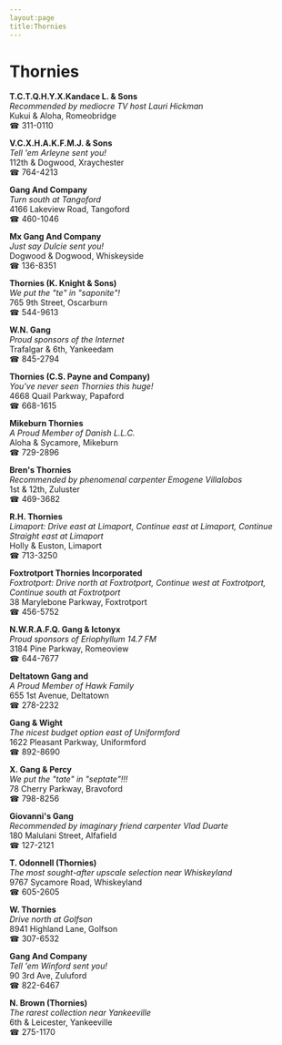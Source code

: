 ```yaml
---
layout:page
title:Thornies
---
```

# Thornies

**T.C.T.Q.H.Y.X.Kandace L. & Sons**  
_Recommended by mediocre TV host Lauri Hickman_  
Kukui & Aloha, Romeobridge  
☎ 311-0110



**V.C.X.H.A.K.F.M.J. & Sons**  
_Tell 'em Arleyne sent you!_  
112th & Dogwood, Xraychester  
☎ 764-4213



**Gang And Company**  
_Turn south at Tangoford_  
4166 Lakeview Road, Tangoford  
☎ 460-1046



**Mx Gang And Company**  
_Just say Dulcie sent you!_  
Dogwood & Dogwood, Whiskeyside  
☎ 136-8351



**Thornies (K. Knight & Sons)**  
_We put the "te" in "saponite"!_  
765 9th Street, Oscarburn  
☎ 544-9613



**W.N. Gang**  
_Proud sponsors of the Internet_  
Trafalgar & 6th, Yankeedam  
☎ 845-2794



**Thornies (C.S. Payne and Company)**  
_You've never seen Thornies this huge!_  
4668 Quail Parkway, Papaford  
☎ 668-1615



**Mikeburn Thornies**  
_A Proud Member of Danish L.L.C._  
Aloha & Sycamore, Mikeburn  
☎ 729-2896



**Bren's Thornies**  
_Recommended by phenomenal carpenter Emogene Villalobos_  
1st & 12th, Zuluster  
☎ 469-3682



**R.H. Thornies**  
_Limaport: Drive east at Limaport, Continue east at Limaport, Continue Straight east at Limaport_  
Holly & Euston, Limaport  
☎ 713-3250



**Foxtrotport Thornies Incorporated**  
_Foxtrotport: Drive north at Foxtrotport, Continue west at Foxtrotport, Continue south at Foxtrotport_  
38 Marylebone Parkway, Foxtrotport  
☎ 456-5752



**N.W.R.A.F.Q. Gang & Ictonyx**  
_Proud sponsors of Eriophyllum 14.7 FM_  
3184 Pine Parkway, Romeoview  
☎ 644-7677



**Deltatown Gang and**  
_A Proud Member of Hawk Family_  
655 1st Avenue, Deltatown  
☎ 278-2232



**Gang & Wight**  
_The nicest budget option east of Uniformford_  
1622 Pleasant Parkway, Uniformford  
☎ 892-8690



**X. Gang & Percy**  
_We put the "tate" in "septate"!!!_  
78 Cherry Parkway, Bravoford  
☎ 798-8256



**Giovanni's Gang**  
_Recommended by imaginary friend carpenter Vlad Duarte_  
180 Malulani Street, Alfafield  
☎ 127-2121



**T. Odonnell (Thornies)**  
_The most sought-after upscale selection near Whiskeyland_  
9767 Sycamore Road, Whiskeyland  
☎ 605-2605



**W. Thornies**  
_Drive north at Golfson_  
8941 Highland Lane, Golfson  
☎ 307-6532



**Gang And Company**  
_Tell 'em Winford sent you!_  
90 3rd Ave, Zuluford  
☎ 822-6467



**N. Brown (Thornies)**  
_The rarest collection near Yankeeville_  
6th & Leicester, Yankeeville  
☎ 275-1170



